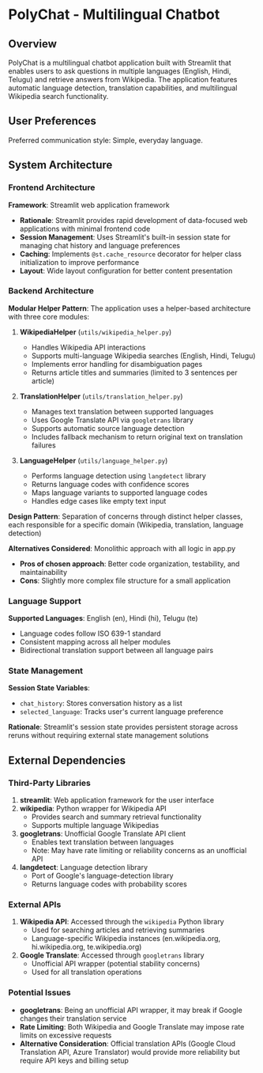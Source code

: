 # PolyChat - Multilingual Chatbot

## Overview

PolyChat is a multilingual chatbot application built with Streamlit that enables users to ask questions in multiple languages (English, Hindi, Telugu) and retrieve answers from Wikipedia. The application features automatic language detection, translation capabilities, and multilingual Wikipedia search functionality.

## User Preferences

Preferred communication style: Simple, everyday language.

## System Architecture

### Frontend Architecture
**Framework**: Streamlit web application framework
- **Rationale**: Streamlit provides rapid development of data-focused web applications with minimal frontend code
- **Session Management**: Uses Streamlit's built-in session state for managing chat history and language preferences
- **Caching**: Implements `@st.cache_resource` decorator for helper class initialization to improve performance
- **Layout**: Wide layout configuration for better content presentation

### Backend Architecture
**Modular Helper Pattern**: The application uses a helper-based architecture with three core modules:

1. **WikipediaHelper** (`utils/wikipedia_helper.py`)
   - Handles Wikipedia API interactions
   - Supports multi-language Wikipedia searches (English, Hindi, Telugu)
   - Implements error handling for disambiguation pages
   - Returns article titles and summaries (limited to 3 sentences per article)

2. **TranslationHelper** (`utils/translation_helper.py`)
   - Manages text translation between supported languages
   - Uses Google Translate API via `googletrans` library
   - Supports automatic source language detection
   - Includes fallback mechanism to return original text on translation failures

3. **LanguageHelper** (`utils/language_helper.py`)
   - Performs language detection using `langdetect` library
   - Returns language codes with confidence scores
   - Maps language variants to supported language codes
   - Handles edge cases like empty text input

**Design Pattern**: Separation of concerns through distinct helper classes, each responsible for a specific domain (Wikipedia, translation, language detection)

**Alternatives Considered**: Monolithic approach with all logic in app.py
- **Pros of chosen approach**: Better code organization, testability, and maintainability
- **Cons**: Slightly more complex file structure for a small application

### Language Support
**Supported Languages**: English (en), Hindi (hi), Telugu (te)
- Language codes follow ISO 639-1 standard
- Consistent mapping across all helper modules
- Bidirectional translation support between all language pairs

### State Management
**Session State Variables**:
- `chat_history`: Stores conversation history as a list
- `selected_language`: Tracks user's current language preference

**Rationale**: Streamlit's session state provides persistent storage across reruns without requiring external state management solutions

## External Dependencies

### Third-Party Libraries
1. **streamlit**: Web application framework for the user interface
2. **wikipedia**: Python wrapper for Wikipedia API
   - Provides search and summary retrieval functionality
   - Supports multiple language Wikipedias
3. **googletrans**: Unofficial Google Translate API client
   - Enables text translation between languages
   - Note: May have rate limiting or reliability concerns as an unofficial API
4. **langdetect**: Language detection library
   - Port of Google's language-detection library
   - Returns language codes with probability scores

### External APIs
1. **Wikipedia API**: Accessed through the `wikipedia` Python library
   - Used for searching articles and retrieving summaries
   - Language-specific Wikipedia instances (en.wikipedia.org, hi.wikipedia.org, te.wikipedia.org)
2. **Google Translate**: Accessed through `googletrans` library
   - Unofficial API wrapper (potential stability concerns)
   - Used for all translation operations

### Potential Issues
- **googletrans**: Being an unofficial API wrapper, it may break if Google changes their translation service
- **Rate Limiting**: Both Wikipedia and Google Translate may impose rate limits on excessive requests
- **Alternative Consideration**: Official translation APIs (Google Cloud Translation API, Azure Translator) would provide more reliability but require API keys and billing setup
